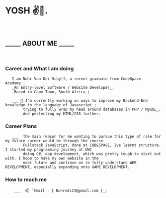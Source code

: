 # YOSH ✌️🐒.
<br>

## _____ ABOUT ME _____
<br>

### Career and What I am doing 

       I am Nuhr Van Der Schyff, a recent graduate from CodeSpace Academy_;
       _An Entry-level Software / Website Developer_;
       _Based in Cape Town, South Africa_;
 
       ___ 🔭 I’m currently working on ways to improve my Backend-End knowledge in the language of Javascript_;
            trying to fully wrap my head around databases in PHP / MySQL_;
            And perfecting my HTML/CSS further.   
            
### Career Plans

       ___  The main reason for me wanting to pursue this type of role for my future career would be through the course 
            Fullstack JavaScript, done at CODESPACE, Ive learnt structure. I started my programming journey at UWC 
            doing C#, app development, which was pretty tough to start out with. I hope to make my own website in the
            near future and continue on to fully understand WEB DEVELOPMENT, especially expanding onto GAME DEVELOPMENT.
                    
### How to reach me
 
        ___  📫 `Email - { Nuhrvds23@gmail.com }_;
